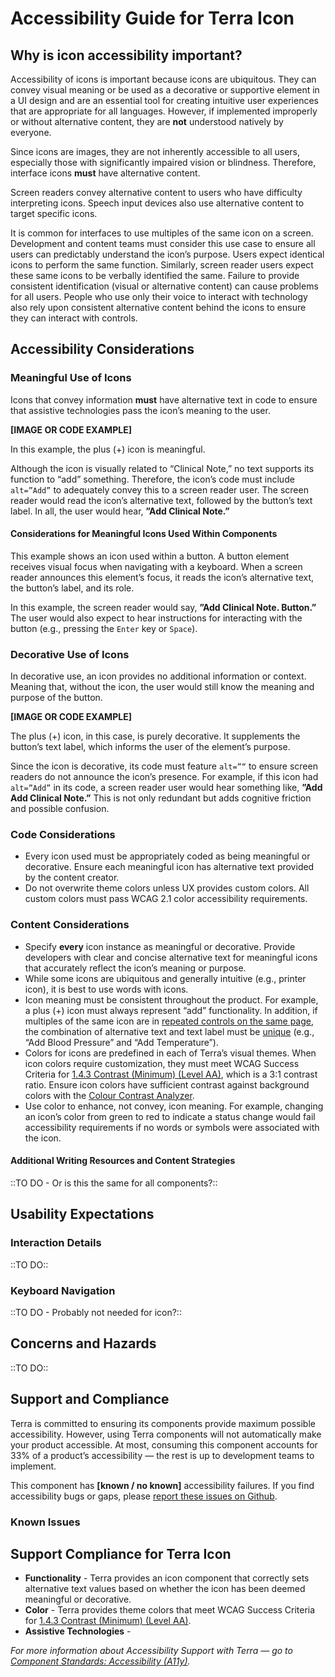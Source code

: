 # Accessibility Guide for Terra Icon

## Why is icon accessibility important?

Accessibility of icons is important because icons are ubiquitous. They can convey visual meaning or be used as a decorative or supportive element in a UI design and are an essential tool for creating intuitive user experiences that are appropriate for all languages. However, if implemented improperly or without alternative content, they are **not** understood natively by everyone.

Since icons are images, they are not inherently accessible to all users, especially those with significantly impaired vision or blindness. Therefore, interface icons **must** have alternative content.

Screen readers convey alternative content to users who have difficulty interpreting icons. Speech input devices also use alternative content to target specific icons.

It is common for interfaces to use multiples of the same icon on a screen. Development and content teams must consider this use case to ensure all users can predictably understand the icon’s purpose. Users expect identical icons to perform the same function. Similarly, screen reader users expect these same icons to be verbally identified the same. Failure to provide consistent identification (visual or alternative content) can cause problems for all users. People who use only their voice to interact with technology also rely upon consistent alternative content behind the icons to ensure they can interact with controls.

## Accessibility Considerations

### Meaningful Use of Icons

Icons that convey information **must** have alternative text in code to ensure that assistive technologies pass the icon’s meaning to the user.

**[IMAGE OR CODE EXAMPLE]**

In this example, the plus (+) icon is meaningful.

Although the icon is visually related to “Clinical Note,” no text supports its function to “add” something. Therefore, the icon’s code must include `alt=”Add”` to adequately convey this to a screen reader user. The screen reader would read the icon’s alternative text, followed by the button’s text label. In all, the user would hear, **”Add Clinical Note.”**

#### Considerations for Meaningful Icons Used Within Components

This example shows an icon used within a button. A button element receives visual focus when navigating with a keyboard. When a screen reader announces this element’s focus, it reads the icon’s alternative text, the button’s label, and its role.

In this example, the screen reader would say, **”Add Clinical Note. Button.”** The user would also expect to hear instructions for interacting with the button (e.g., pressing the `Enter` key or `Space`).

### Decorative Use of Icons

In decorative use, an icon provides no additional information or context. Meaning that, without the icon, the user would still know the meaning and purpose of the button.

**[IMAGE OR CODE EXAMPLE]**

The plus (+) icon, in this case, is purely decorative. It supplements the button’s text label, which informs the user of the element’s purpose.

Since the icon is decorative, its code must feature `alt=”“` to ensure screen readers do not announce the icon’s presence. For example, if this icon had `alt=”Add”` in its code, a screen reader user would hear something like, **”Add Add Clinical Note.”** This is not only redundant but adds cognitive friction and possible confusion.

### Code Considerations

- Every icon used must be appropriately coded as being meaningful or decorative. Ensure each meaningful icon has alternative text provided by the content creator.
- Do not overwrite theme colors unless UX provides custom colors. All custom colors must pass WCAG 2.1 color accessibility requirements.

### Content Considerations

- Specify **every** icon instance as meaningful or decorative. Provide developers with clear and concise alternative text for meaningful icons that accurately reflect the icon’s meaning or purpose.
- While some icons are ubiquitous and generally intuitive (e.g., printer icon), it is best to use words with icons.
- Icon meaning must be consistent throughout the product. For example, a plus (+) icon must always represent “add” functionality. In addition, if multiples of the same icon are in [repeated controls on the same page](https://adrianroselli.com/2019/06/group-labels-do-not-guarantee-uniquity.html), the combination of alternative text and text label must be [unique](https://fae.disability.illinois.edu/rulesets/CONTROL_10/) (e.g., “Add Blood Pressure” and “Add Temperature”).
- Colors for icons are predefined in each of Terra’s visual themes. When icon colors require customization, they must meet WCAG Success Criteria for [1.4.3 Contrast (Minimum) (Level AA)](https://www.w3.org/WAI/WCAG21/Understanding/contrast-minimum.html), which is a 3:1 contrast ratio. Ensure icon colors have sufficient contrast against background colors with the [Colour Contrast Analyzer](https://www.tpgi.com/color-contrast-checker/).
- Use color to enhance, not convey, icon meaning. For example, changing an icon’s color from green to red to indicate a status change would fail accessibility requirements if no words or symbols were associated with the icon.

#### Additional Writing Resources and Content Strategies

::TO DO - Or is this the same for all components?::

## Usability Expectations

### Interaction Details

::TO DO::

### Keyboard Navigation

::TO DO - Probably not needed for icon?::

## Concerns and Hazards

::TO DO::

## Support and Compliance

Terra is committed to ensuring its components provide maximum possible accessibility. However, using Terra components will not automatically make your product accessible. At most, consuming this component accounts for 33% of a product’s accessibility — the rest is up to development teams to implement.

This component has **[known / no known]** accessibility failures. If you find accessibility bugs or gaps, please [report these issues on Github](https://github.com/cerner/terra-core/issues/new/choose).

### Known Issues

<!-- TO DO - If known issues, list here -->

## Support Compliance for Terra Icon

<!-- The style of this section in pills and icon are markedly different. Does that matter? -->

- **Functionality** - Terra provides an icon component that correctly sets alternative text values based on whether the icon has been deemed meaningful or decorative.
- **Color** - Terra provides theme colors that meet WCAG Success Criteria for [1.4.3 Contrast (Minimum) (Level AA)](https://www.w3.org/WAI/WCAG21/Understanding/contrast-minimum.html).
- **Assistive Technologies** - <!-- TO DO -->

*For more information about Accessibility Support with Terra — go to [Component Standards: Accessibility (A11y)](https://engineering.cerner.com/terra-ui/about/terra-ui/component-standards#accessibility-a11y).*
